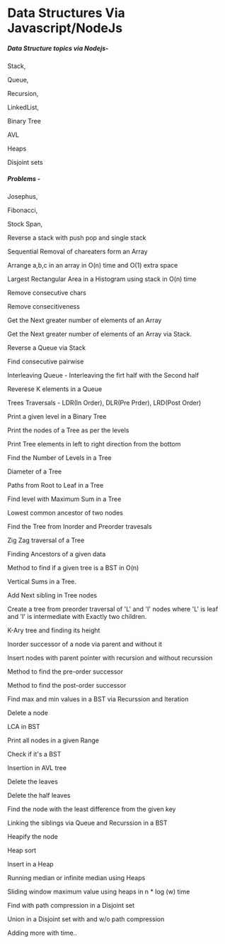 # Data Structures Via Javascript/NodeJs

##### Data Structure topics via Nodejs- #####

Stack, 

Queue,

Recursion, 

LinkedList, 

Binary Tree

AVL 

Heaps

Disjoint sets


##### Problems - ######
Josephus, 

Fibonacci, 

Stock Span, 

Reverse a stack with push pop and single stack

Sequential Removal of chareaters form an Array

Arrange a,b,c in an array in O(n) time and O(1) extra space

Largest Rectangular Area in a Histogram using stack in O(n) time

Remove consecutive chars

Remove consecitiveness

Get the Next greater number of elements of an Array

Get the Next greater number of elements of an Array via Stack.

Reverse a Queue via Stack

Find consecutive pairwise

Interleaving Queue - Interleaving the firt half with the Second half

Reverese K elements in a Queue

Trees Traversals - LDR(In Order), DLR(Pre Prder), LRD(Post Order)

Print a given level in a Binary Tree

Print the nodes of a Tree as per the levels

Print Tree elements in left to right direction from the bottom

Find the Number of Levels in a Tree

Diameter of a Tree

Paths from Root to Leaf in a Tree

Find level with Maximum Sum in a Tree

Lowest common ancestor of two nodes 

Find the Tree from Inorder and Preorder travesals

Zig Zag traversal of a Tree

Finding Ancestors of a given data

Method to find if a given tree is a BST in O(n)

Vertical Sums in a Tree.

Add Next sibling in Tree nodes

Create a tree from preorder traversal of 'L' and 'I' nodes where 'L' is leaf and 'I' is intermediate with Exactly two children.

K-Ary tree and finding its height

Inorder successor of a node via parent and without it

Insert nodes with parent pointer with recursion and without recurssion

Method to find the pre-order successor

Method to find the post-order successor

Find max and min values in a BST via Recurssion and Iteration

Delete a node

LCA in BST

Print all nodes in a given Range

Check if it's a BST

Insertion in AVL tree

Delete the leaves

Delete the half leaves

Find the node with the least difference from the given key

Linking the siblings via Queue and Recurssion in a BST

Heapify the node

Heap sort

Insert in a Heap

Running median or infinite median using Heaps

Sliding window maximum value using heaps in n * log (w) time

Find with path compression in a Disjoint set

Union in a Disjoint set with and w/o path compression

Adding more with time..
